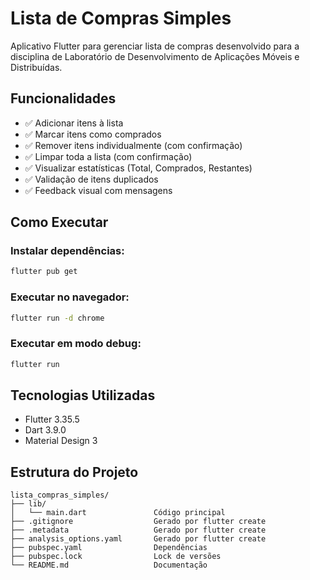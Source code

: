 # Lista de Compras Simples

Aplicativo Flutter para gerenciar lista de compras desenvolvido para a disciplina de Laboratório de Desenvolvimento de Aplicações Móveis e Distribuídas.

## Funcionalidades

- ✅ Adicionar itens à lista
- ✅ Marcar itens como comprados
- ✅ Remover itens individualmente (com confirmação)
- ✅ Limpar toda a lista (com confirmação)
- ✅ Visualizar estatísticas (Total, Comprados, Restantes)
- ✅ Validação de itens duplicados
- ✅ Feedback visual com mensagens

## Como Executar

### Instalar dependências:
```bash
flutter pub get
```

### Executar no navegador:
```bash
flutter run -d chrome
```

### Executar em modo debug:
```bash
flutter run
```

## Tecnologias Utilizadas

- Flutter 3.35.5
- Dart 3.9.0
- Material Design 3

## Estrutura do Projeto

```
lista_compras_simples/
├── lib/
│   └── main.dart               Código principal 
├── .gitignore                  Gerado por flutter create
├── .metadata                   Gerado por flutter create
├── analysis_options.yaml       Gerado por flutter create
├── pubspec.yaml                Dependências
├── pubspec.lock                Lock de versões
└── README.md                   Documentação
```

